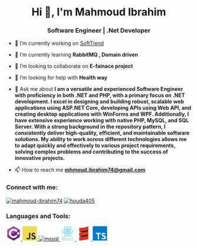 <h1 align="center">Hi 👋, I'm Mahmoud Ibrahim</h1>
<h3 align="center">Software Engineer | .Net Developer</h3>

- 🔭 I’m currently working on [SoftTrend](https://soft-trend.com/)

- 🌱 I’m currently learning **RabbitMQ , Domain driven**

- 👯 I’m looking to collaborate on **E-fainace project**

- 🤝 I’m looking for help with **Health way**

- 💬 Ask me about **I am a versatile and experienced Software Engineer with proficiency in both .NET and PHP, with a primary focus on .NET development. I excel in designing and building robust, scalable web applications using ASP.NET Core, developing APIs using Web API, and creating desktop applications with WinForms and WPF. Additionally, I have extensive experience working with native PHP, MySQL, and SQL Server. With a strong background in the repository pattern, I consistently deliver high-quality, efficient, and maintainable software solutions. My ability to work across different technologies allows me to adapt quickly and effectively to various project requirements, solving complex problems and contributing to the success of innovative projects.**

- 📫 How to reach me **mhmoud.ibrahim74@gmail.com**

<h3 align="left">Connect with me:</h3>
<p align="left">
<a href="https://linkedin.com/in/mahmoud-ibrahim74" target="blank"><img align="center" src="https://raw.githubusercontent.com/rahuldkjain/github-profile-readme-generator/master/src/images/icons/Social/linked-in-alt.svg" alt="mahmoud-ibrahim74" height="30" width="40" /></a>
<a href="https://fb.com/houda405" target="blank"><img align="center" src="https://raw.githubusercontent.com/rahuldkjain/github-profile-readme-generator/master/src/images/icons/Social/facebook.svg" alt="houda405" height="30" width="40" /></a>
</p>

<h3 align="left">Languages and Tools:</h3>
<p align="left"> <a href="https://www.w3schools.com/cs/" target="_blank" rel="noreferrer"> <img src="https://raw.githubusercontent.com/devicons/devicon/master/icons/csharp/csharp-original.svg" alt="csharp" width="40" height="40"/> </a> <a href="https://developer.mozilla.org/en-US/docs/Web/JavaScript" target="_blank" rel="noreferrer"> <img src="https://raw.githubusercontent.com/devicons/devicon/master/icons/javascript/javascript-original.svg" alt="javascript" width="40" height="40"/> </a> <a href="https://www.microsoft.com/en-us/sql-server" target="_blank" rel="noreferrer"> <img src="https://www.svgrepo.com/show/303229/microsoft-sql-server-logo.svg" alt="mssql" width="40" height="40"/> </a> <a href="https://reactjs.org/" target="_blank" rel="noreferrer"> <img src="https://raw.githubusercontent.com/devicons/devicon/master/icons/react/react-original-wordmark.svg" alt="react" width="40" height="40"/> </a> <a href="https://www.scala-lang.org" target="_blank" rel="noreferrer"> <img src="https://raw.githubusercontent.com/devicons/devicon/master/icons/scala/scala-original.svg" alt="scala" width="40" height="40"/> </a> <a href="https://www.typescriptlang.org/" target="_blank" rel="noreferrer"> <img src="https://raw.githubusercontent.com/devicons/devicon/master/icons/typescript/typescript-original.svg" alt="typescript" width="40" height="40"/> </a> </p>
